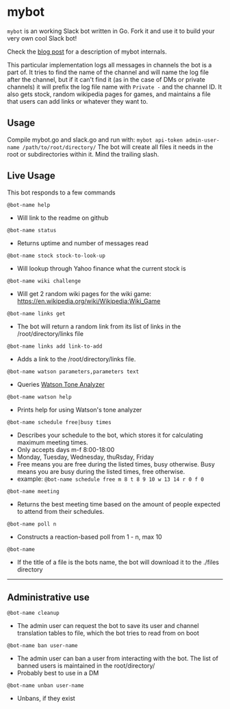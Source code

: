 
# mybot

`mybot` is an working Slack bot written in Go. Fork it and use it to build
your very own cool Slack bot!

Check the [blog post](https://www.opsdash.com/blog/slack-bot-in-golang.html)
for a description of mybot internals.

This particular implementation logs all messages in channels the bot is a part of.
It tries to find the name of the channel and will name the log file after the channel,
but if it can't find it (as in the case of DMs or private channels) it will prefix the log
file name with `Private -` and the channel ID.
It also gets stock, random wikipedia pages for games, and maintains a file 
that users can add links or whatever they want to.

## Usage
Compile mybot.go and slack.go and run with:
```mybot api-token admin-user-name /path/to/root/directory/```
The bot will create all files it needs in the root or subdirectories within it. Mind the trailing slash.

## Live Usage
This bot responds to a few commands

`@bot-name help`
* Will link to the readme on github

`@bot-name status`
* Returns uptime and number of messages read

`@bot-name stock stock-to-look-up` 
* Will lookup through Yahoo finance what the current stock is

`@bot-name wiki challenge`
* Will get 2 random wiki pages for the wiki game: https://en.wikipedia.org/wiki/Wikipedia:Wiki_Game

`@bot-name links get`
* The bot will return a random link from its list of links in the /root/directory/links file

`@bot-name links add link-to-add`
* Adds a link to the /root/directory/links file.

`@bot-name watson parameters,parameters text`
* Queries [Watson Tone Analyzer](https://watson-api-explorer.mybluemix.net/apis/tone-analyzer-v3#!/tone/GetTone)

`@bot-name watson help`
* Prints help for using Watson's tone analyzer

`@bot-name schedule free|busy times`
* Describes your schedule to the bot, which stores it for calculating maximum meeting times.
* Only accepts days m-f 8:00-18:00
* Monday, Tuesday, Wednesday, thuRsday, Friday
* Free means you are free during the listed times, busy otherwise. Busy means you are busy during the listed times, free otherwise.
* example: `@bot-name schedule free m 8 t 8 9 10 w 13 14 r 0 f 0`

`@bot-name meeting`
* Returns the best meeting time based on the amount of people expected to attend from their schedules.

`@bot-name poll n`
* Constructs a reaction-based poll from 1 - n, max 10

`@bot-name`
* If the title of a file is the bots name, the bot will download it to the ./files directory

---

## Administrative use
`@bot-name cleanup`
* The admin user can request the bot to save its user and channel translation tables to file, which the bot tries to read from on boot

`@bot-name ban user-name`
* The admin user can ban a user from interacting with the bot. The list of banned users is maintained in the root/directory/
* Probably best to use in a DM

`@bot-name unban user-name`
* Unbans, if they exist